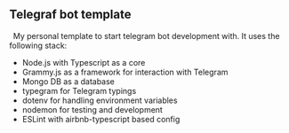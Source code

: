 <h2>Telegraf bot template</h2>
<p>
    &ensp;My personal template to start telegram bot development with.
    It uses the following stack:<br/>
</p>
<ul>
    <li>Node.js with Typescript as a core</li>
    <li>Grammy.js as a framework for interaction with Telegram</li>
    <li>Mongo DB as a database</li>
    <li>typegram for Telegram typings</li>
    <li>dotenv for handling environment variables</li>
    <li>nodemon for testing and development</li>
    <li>ESLint with airbnb-typescript based config</li>
</ul>
